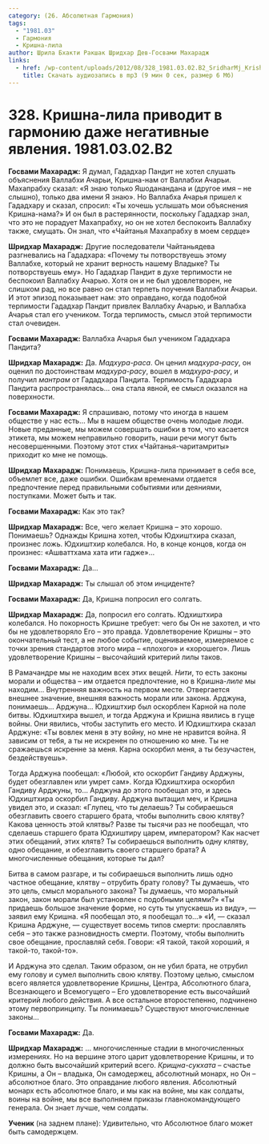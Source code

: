 ```yaml
---
category: (26. Абсолютная Гармония)
tags:
  - "1981.03"
  - Гармония
  - Кришна-лила
author: Шрила Бхакти Ракшак Шридхар Дев-Госвами Махарадж
links:
  - href: /wp-content/uploads/2012/08/328_1981.03.02.B2_SridharMj_Krishna-lila_privodit_v_garmoniyu_daje_negativnye_yavleniya.mp3
    title: Скачать аудиозапись в mp3 (9 мин 0 сек, размер 6 Мб)
---
```


# 328. Кришна-лила приводит в гармонию даже негативные явления. 1981.03.02.B2

**Госвами Махарадж:** Я думал, Гададхар Пандит не хотел слушать объяснения Валлабхи Ачарьи, Кришна-нам от Валлабхи Ачарьи. Махапрабху сказал: «Я знаю только Яшоданандана и (другое имя – не слышно), только два имени Я знаю». Но Валлабха Ачарья пришел к Гададхару и сказал, спросил: «Ты хочешь услышать мои объяснения Кришна-нама?» И он был в растерянности, поскольку Гададхар знал, что это не порадует Махапрабху, но он не хотел беспокоить Валлабху также, смущать. Он знал, что «Чайтанья Махапрабху в моем сердце»

**Шридхар Махарадж:** Другие последователи Чайтаньядева разгневались на Гададхара: «Почему ты потворствуешь этому Валлабхе, который не хранит верность нашему Владыке? Ты потворствуешь ему». Но Гададхар Пандит в духе терпимости не беспокоил Валлабху Ачарью. Хотя он и не был удовлетворен, не слишком рад, но все равно он стал терпеть поучения Валлабхи Ачарьи. И этот эпизод показывает нам: это оправдано, когда подобной терпимости Гададхар Пандит привлек Валлабху Ачарью, и Валлабха Ачарья стал его учеником. Тогда терпимость, смысл этой терпимости стал очевиден.

**Госвами Махарадж:** Валлабха Ачарья был учеником Гададхара Пандита?

**Шридхар Махарадж:** Да. *Мадхура-раса*. Он ценил *мадхура-расу*, он оценил по достоинствам *мадхура-расу*, вошел в *мадхура-расу*, и получил *мантрам* от Гададхара Пандита. Терпимость Гададхара Пандита распространялась… она стала явной, ее смысл оказался на поверхности.

**Госвами Махарадж:** Я спрашиваю, потому что иногда в нашем обществе у нас есть… Мы в нашем обществе очень молодые люди. Новые преданные, мы можем совершать ошибки в том, что касается этикета, мы можем неправильно говорить, наши речи могут быть несовершенными. Поэтому этот стих «Чайтанья-чаритамриты» приходит ко мне не помощь.

**Шридхар Махарадж:** Понимаешь, Кришна-лила принимает в себя все, объемлет все, даже ошибки. Ошибкам временами отдается предпочтение перед правильными событиями или деяниями, поступками. Может быть и так.

**Госвами Махарадж:** Как это так?

**Шридхар Махарадж:** Все, чего желает Кришна – это хорошо. Понимаешь? Однажды Кришна хотел, чтобы Юдхиштхира сказал, произнес ложь. Юдхиштхир колебался. Но, в конце концов, когда он произнес: «Ашваттхама хата ити гадже»…

**Госвами Махарадж:** Да…

**Шридхар Махарадж:** Ты слышал об этом инциденте?

**Госвами Махарадж:** Да, Кришна попросил его солгать.

**Шридхар Махарадж:** Да, попросил его солгать. Юдхиштхира колебался. Но покорность Кришне требует: чего бы Он не захотел, и что бы не удовлетворяло Его – это правда. Удовлетворение Кришны – это окончательный тест, а не любое событие, оцениваемое, измеряемое с точки зрения стандартов этого мира – «плохого» и «хорошего». Лишь удовлетворение Кришны – высочайший критерий лилы таков.

В Рамачандре мы не находим всех этих вещей. *Нити*, то есть законы морали и общества – им отдается предпочтение, но в Кришна-*лиле* мы находим… Внутренняя важность на первом месте. Отвергается внешнее значение, внешняя важность морали или закона. Арджуна, понимаешь… Арджуна… Юдхиштхир был оскорблен Карной на поле битвы. Юдхиштхира вышел, и тогда Арджуна и Кришна явились в гуще войны. Они явились, чтобы заступить его место. И Юдхиштхира сказал Арджуне: «Ты вовлек меня в эту войну, но мне не нравится война. Я зависим от тебя, а ты не искренен по отношению ко мне. Ты не сражаешься искренне за меня. Карна оскорбил меня, а ты безучастен, бездействуешь».

Тогда Арджуна пообещал: «Любой, кто оскорбит Гандиву Арджуны, будет обезглавлен или умрет сам». Когда Юдхиштхира оскорбил Гандиву Арджуны, то… Арджуна до этого пообещал это, и здесь Юдхиштхира оскорбил Гандиву. Арджуна вытащил меч, и Кришна увидел это, и сказал: «Глупец, что ты делаешь? Ты собираешься обезглавить своего старшего брата, чтобы выполнить свою клятву? Какова ценность этой клятвы? Разве ты тысячи раз не пообещал, что сделаешь старшего брата Юдхиштиру царем, императором? Как насчет этих обещаний, этих клятв? Ты собираешься выполнить одну клятву, одно обещание, и обезглавить своего старшего брата? А многочисленные обещания, которые ты дал?

Битва в самом разгаре, и ты собираешься выполнить лишь одно частное обещание, клятву – отрубить брату голову? Ты думаешь, что это цель, смысл морального закона? Ты думаешь, что моральный закон, закон морали был установлен с подобными целями?» «Ты придаешь большое значение форме, но суть ты упускаешь из виду», — заявил ему Кришна. «Я пообещал это, я пообещал то…» «И, — сказал Кришна Арджуне, — существует восемь типов смерти: прославлять себя – это также разновидность смерти. Поэтому, чтобы выполнить свое обещание, прославляй себя. Говори: «Я такой, такой хороший, я такой-то, такой-то».

И Арджуна это сделал. Таким образом, он не убил брата, не отрубил ему голову и сумел выполнить свою клятву. Поэтому целью, смыслом всего является удовлетворение Кришны, Центра, Абсолютного блага, Всезнающего и Всемогущего – Его удовлетворение есть высочайший критерий любого действия. А все остальное второстепенно, подчинено этому первопринципу. Ты понимаешь? Существуют многочисленные законы…

**Госвами Махарадж:** Да.

**Шридхар Махарадж:** … многочисленные стадии в многочисленных измерениях. Но на вершине этого царит удовлетворение Кришны, и то должно быть высочайший критерий всего. *Крищна-сукхата* – счастье Кришны, а Он – владыка, Он самодержец, абсолютный монарх, но Он – абсолютное благо. Это оправдание любого явления. Абсолютный монарх есть абсолютное благо, и мы как на войне, мы как солдаты, воины на войне, мы все выполняем приказы главнокомандующего генерала. Он знает лучше, чем солдаты.

**Ученик** (на заднем плане): Удивительно, что Абсолютное благо может быть самодержцем.

